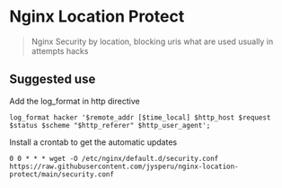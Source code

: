 # Nginx Location Protect

> Nginx Security by location, blocking uris what are used usually in attempts hacks

## Suggested use

Add the log_format in http directive

```
log_format hacker '$remote_addr [$time_local] $http_host $request $status $scheme "$http_referer" $http_user_agent';
```

Install a crontab to get the automatic updates

```
0 0 * * * wget -O /etc/nginx/default.d/security.conf https://raw.githubusercontent.com/jysperu/nginx-location-protect/main/security.conf
```